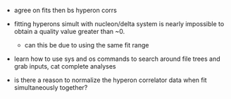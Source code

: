 
- agree on fits then bs hyperon corrs 




- fitting hyperons simult with nucleon/delta system is nearly impossible to obtain a quality value greater than ~0. 
  - can this be due to using the same fit range 
- learn how to use sys and os commands to search around file trees and grab inputs, cat complete analyses 
- is there a reason to normalize the hyperon correlator data when fit simultaneously together? 



